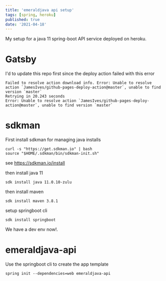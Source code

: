 ```yaml
---
title: 'emeraldjava api setup'
tags: [spring, heroku]
published: true
date: '2021-04-18'
---
```


My setup for a java 11 spring-boot API service deployed on heroku.

# Gatsby

I'd to update this repo first since the deploy action failed with this error

    Failed to resolve action download info. Error: Unable to resolve action `JamesIves/github-pages-deploy-action@master`, unable to find version `master`
    Retrying in 20.243 seconds
    Error: Unable to resolve action `JamesIves/github-pages-deploy-action@master`, unable to find version `master`


# sdkman

First install sdkman for managing java installs

    curl -s "https://get.sdkman.io" | bash
    source "$HOME/.sdkman/bin/sdkman-init.sh"

see https://sdkman.io/install

then install java 11

    sdk install java 11.0.10-zulu 

then install maven

    sdk install maven 3.8.1

setup springboot cli

    sdk install springboot

We have a dev env now!.
# emeraldjava-api

Use the springboot cli to create the app template

    spring init --dependencies=web emeraldjava-api
